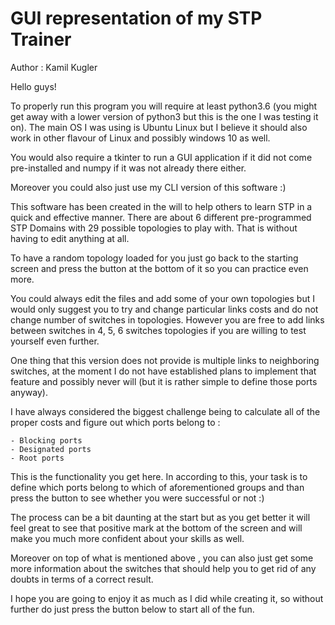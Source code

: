# GUI representation of my STP Trainer

Author : Kamil Kugler

Hello guys! 

To properly run this program you will require at least python3.6 
(you might get away with a lower version of python3 but this is the one
I was testing it on). The main OS I was using is Ubuntu Linux but I 
believe it should also work in other flavour of Linux and possibly
windows 10 as well.

You would also require a tkinter to run a GUI application if it did not come
pre-installed and numpy if it was not already there either.

Moreover you could also just use my CLI version of this software :)

This software has been created in the will to help others to learn 
STP in a quick and effective manner. There are about 6 different 
pre-programmed STP Domains with 29 possible topologies to play with. 
That is without having to edit anything at all.

To have a random topology loaded for you just go back to the starting screen
and press the button at the bottom of it so you can practice even more.

You could always edit the files and add some of your own topologies
but I would only suggest you to try and change particular links
costs and do not change number of switches in topologies. However
you are free to add links between switches in 4, 5, 6 switches 
topologies if you are willing to test yourself even further.

One thing that this version does not provide is multiple links to
neighboring switches, at the moment I do not have established plans
to implement that feature and possibly never will (but it is rather
simple to define those ports anyway).

I have always considered the biggest challenge being to calculate 
all of the proper costs and figure out which ports belong to :
    
    - Blocking ports
    - Designated ports
    - Root ports

This is the functionality you get here. In according to this, your task
is to define which ports belong to which of aforementioned groups and than
press the button to see whether you were successful or not :)

The process can be a bit daunting at the start but as you get better it
will feel great to see that positive mark at the bottom of the screen
and will make you much more confident about your skills as well.

Moreover on top of what is mentioned above , you can also just get some 
more information about the switches that should help you to get rid of any
doubts in terms of a correct result.

I hope you are going to enjoy it as much as I did while creating it,
so without further do just press the button below to start all of the fun.



